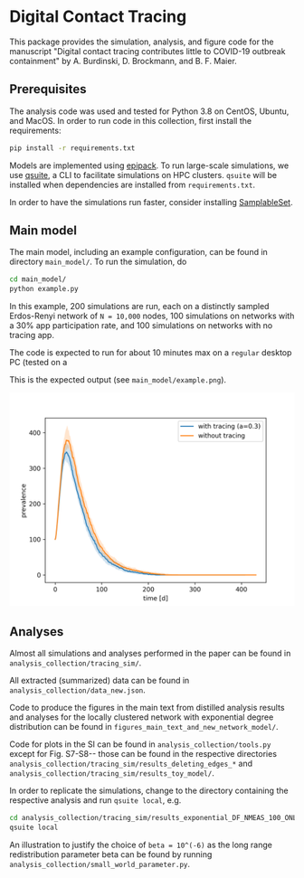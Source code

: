 # Digital Contact Tracing

This package provides the simulation, analysis, and figure code for
the manuscript "Digital contact tracing contributes little to COVID-19
outbreak containment" by A. Burdinski, D. Brockmann, and B. F. Maier.

## Prerequisites

The analysis code was used and tested for Python 3.8 on CentOS, Ubuntu, and MacOS.
In order to run code in this collection, first install the requirements:

```bash
pip install -r requirements.txt
```

Models are implemented using [epipack](github.com/benmaier/epipack). To run
large-scale simulations, we use [qsuite](github.com/benmaier/qsuite), a CLI
to facilitate simulations on HPC clusters. `qsuite` will be installed when
dependencies are installed from `requirements.txt`.

In order to have the simulations run faster, consider installing
[SamplableSet](https://github.com/gstonge/SamplableSet).

## Main model

The main model, including an example configuration,
can be found in directory `main_model/`.
To run the simulation, do

```bash
cd main_model/
python example.py
```

In this example, 200 simulations are run, each on a
distinctly sampled Erdos-Renyi network of `N = 10,000` nodes,
100 simulations on networks with a 30% app participation rate,
and 100 simulations on networks with no tracing app.

The code is expected to run for about 10 minutes max on a `regular`
desktop PC (tested on a 

This is the expected output (see `main_model/example.png`).

![Example](main_model/example.png)

## Analyses 

Almost all simulations and analyses performed in the paper
can be found in `analysis_collection/tracing_sim/`.

All extracted (summarized) data can be found in
`analysis_collection/data_new.json`.

Code to produce the figures in the main text from distilled analysis
results and analyses for the locally clustered network with
exponential degree distribution can be found in
`figures_main_text_and_new_network_model/`.

Code for plots in the SI can be found in
`analysis_collection/tools.py` except for Fig. S7-S8-- those can
be found in the respective directories 
`analysis_collection/tracing_sim/results_deleting_edges_*`
and `analysis_collection/tracing_sim/results_toy_model/`.

In order to replicate the simulations, change to the directory containing the
respective analysis and run `qsuite local`, e.g. 

```bash
cd analysis_collection/tracing_sim/results_exponential_DF_NMEAS_100_ONLYSAVETIME_False/
qsuite local
```

An illustration to justify the choice of `beta = 10^(-6)` as the long range
redistribution parameter beta can be found by running
`analysis_collection/small_world_parameter.py`.
